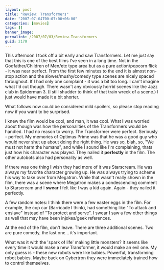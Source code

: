 ```yaml
---
layout: post
title: "Review: Transformers"
date: "2007-07-04T00:07:00+06:00"
categories: [movies]
tags: []
banner_image: 
permalink: /2007/07/03/Review-Transformers
guid: 2170
---
```


This afternoon I took off a bit early and saw Transformers. Let me just say that this is one of the best films I've seen in a long time. Not in the Godfather/Children of Men/etc type area but as a pure action/popcorn flick - it was near perfect. From the first few minutes to the end it is almost non-stop action and the slower/mushy/comedy type scenes are nicely spaced throughout. If I had only one complaint - it was a bit too long. I can't imagine what I'd cut though. There wasn't any obviously horrid scenes like the Jazz club in Spiderman 3. (I still shudder to think of that train wreck of a scene.) I just would have made it a bit shorter. 

What follows now could be considered mild spoilers, so please stop reading now if you want to be surprised.

I knew the film would be cool, and man, it was cool. What I was worried about though was how the personalities of the Transformers would be handled. I had no reason to worry. The Transformer were perfect. Seriously - perfect. My memories of Optimus Prime was that he was a good guy who would never shut up about doing the right thing. He was so, blah, so, "We must not harm the humans", and while I sound like I'm complaining, thats just how his character was played. They nailed it <b>perfectly</b> in the film. The other autobots also had personality as well. 

If there was one thing I wish they had more of it was Starscream. He was always my favorite character growing up. He was always trying to scheme his way to take over from Megatron. While that wasn't really shown in the film, there was a scene where Megatron makes a condescending comment to Starscream and I <b>swear</b> I felt like I was a kid again. Again - they nailed it perfectly. 

A few random notes: I think there were a few easter eggs in the film. For example, the cop car (Barricade I think), had something like "To attack and enslave" instead of "To protect and serve". I swear I saw a few other things as well that may have been injokes/geek references.

At the end of the film, don't leave. There are three additional scenes. Two are pure comedy, the last one... it's important.

What was it with the 'spark of life' making little monsters? It seems like every time it would make a new Transformer, it would make an evil one. My only guess is - these new robots were like babies. Powerful, transforming robot babies. Maybe back on Cybertron they were immediately trained how to control themselves.